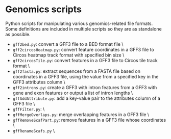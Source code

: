 # Genomics scripts
Python scripts for manipulating various genomics-related file formats. \
Some definitions are included in multiple scripts so they are as standalone
as possible.

* `gff2bed.py`: convert a GFF3 file to a BED format file \
* `gff2circosHeatmap.py`: convert feature coordinates in a GFF3 file to Circos heatmap track format with specified bin size \
* `gff2circosTile.py`: convert features in a GFF3 file to Circos tile track format \
* `gff2fasta.py`: extract sequences from a FASTA file based on coordinates in a GFF3 file, using the value from a specified key in the GFF3 attributes column \
* `gff2introns.py`: create a GFF3 with intron features from a GFF3 with gene and exon features or output a list of intron lengths \
* `gffAddAttribute.py`: add a key-value pair to the attributes column of a GFF3 file \
* `gffFilter.py`: \
* `gffMergeOverlaps.py`: merge overlapping features in a GFF3 file \
* `gffRemoveScafPart.py`: remove features in a GFF3 file whose coordinates \
* `gffRenameScafs.py` \

